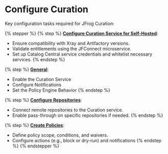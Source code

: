 # Configure Curation

Key configuration tasks required for JFrog Curation:

{% stepper %}
{% step %}
[**Configure Curation Service for Self-Hosted**](initial-setup/configure-curation-for-self-hosted.md):

* Ensure compatibility with Xray and Artifactory versions.
* Validate entitlements using the JFConnect microservice.
* Set up Catalog Central service credentials and whitelist necessary services.
{% endstep %}

{% step %}
[**General**](initial-setup/general.md):

* Enable the Curation Service
* Configure Notifications
* Set the Policy Engine Behavior
{% endstep %}

{% step %}
[**Configure Repositories**](configure-repositories/):

* Connect remote repositories to the Curation service.
* Enable pass-through on specific repositories if needed.
{% endstep %}

{% step %}
[**Create Policies**](create-policies/):

* Define policy scope, conditions, and waivers.
* Configure actions (e.g., block or dry-run) and notifications
{% endstep %}
{% endstepper %}

